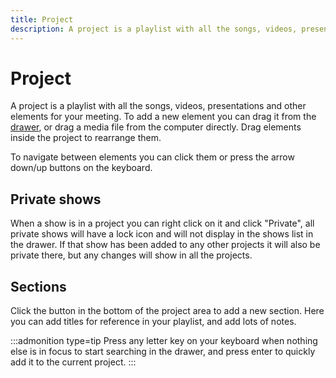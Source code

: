 ```yaml
---
title: Project
description: A project is a playlist with all the songs, videos, presentations and other elements for your meeting.
---
```


# Project

A project is a playlist with all the songs, videos, presentations and other elements for your meeting. To add a new element you can drag it from the [drawer](./drawer), or drag a media file from the computer directly. Drag elements inside the project to rearrange them.

To navigate between elements you can click them or press the arrow down/up buttons on the keyboard.

## Private shows

When a show is in a project you can right click on it and click "Private", all private shows will have a lock icon and will not display in the shows list in the drawer. If that show has been added to any other projects it will also be private there, but any changes will show in all the projects.

## Sections

Click the button in the bottom of the project area to add a new section. Here you can add titles for reference in your playlist, and add lots of notes.

:::admonition type=tip
Press any letter key on your keyboard when nothing else is in focus to start searching in the drawer, and press enter to quickly add it to the current project.
:::
